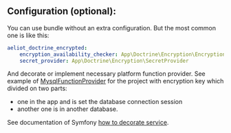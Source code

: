 ## Configuration (optional):

You can use bundle without an extra configuration. But the most common one is like this:

```yml
aeliot_doctrine_encrypted:
    encryption_availability_checker: App\Doctrine\Encryption\EncryptionAvailabilityChecker
    secret_provider: App\Doctrine\Encryption\SecretProvider
```

And decorate or implement necessary platform function provider.
See example of [MysqlFunctionProvider](../example/Doctrine/Encryption/MysqlFunctionProvider.php) for the project
with encryption key which divided on two parts:
- one in the app and is set the database connection session
- another one is in another database.

See documentation of Symfony [how to decorate service](https://symfony.com/doc/current/service_container/service_decoration.html).
